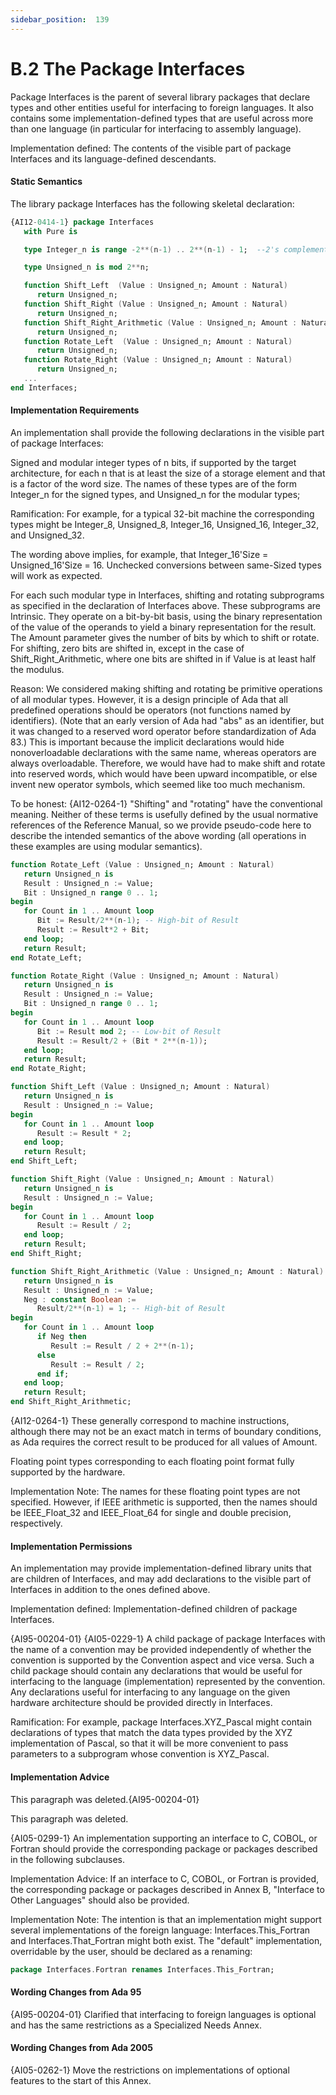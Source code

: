 ```yaml
---
sidebar_position:  139
---
```


# B.2  The Package Interfaces

Package Interfaces is the parent of several library packages that declare types and other entities useful for interfacing to foreign languages. It also contains some implementation-defined types that are useful across more than one language (in particular for interfacing to assembly language). 

Implementation defined: The contents of the visible part of package Interfaces and its language-defined descendants.


#### Static Semantics

The library package Interfaces has the following skeletal declaration: 

```ada
{AI12-0414-1} package Interfaces
   with Pure is

```

```ada
   type Integer_n is range -2**(n-1) .. 2**(n-1) - 1;  --2's complement

```

```ada
   type Unsigned_n is mod 2**n;

```

```ada
   function Shift_Left  (Value : Unsigned_n; Amount : Natural)
      return Unsigned_n;
   function Shift_Right (Value : Unsigned_n; Amount : Natural)
      return Unsigned_n;
   function Shift_Right_Arithmetic (Value : Unsigned_n; Amount : Natural)
      return Unsigned_n;
   function Rotate_Left  (Value : Unsigned_n; Amount : Natural)
      return Unsigned_n;
   function Rotate_Right (Value : Unsigned_n; Amount : Natural)
      return Unsigned_n;
   ...
end Interfaces;

```


#### Implementation Requirements

An implementation shall provide the following declarations in the visible part of package Interfaces: 

Signed and modular integer types of n bits, if supported by the target architecture, for each n that is at least the size of a storage element and that is a factor of the word size. The names of these types are of the form Integer_n for the signed types, and Unsigned_n for the modular types; 

Ramification: For example, for a typical 32-bit machine the corresponding types might be Integer_8, Unsigned_8, Integer_16, Unsigned_16, Integer_32, and Unsigned_32.

The wording above implies, for example, that Integer_16'Size = Unsigned_16'Size = 16. Unchecked conversions between same-Sized types will work as expected. 

For each such modular type in Interfaces, shifting and rotating subprograms as specified in the declaration of Interfaces above. These subprograms are Intrinsic. They operate on a bit-by-bit basis, using the binary representation of the value of the operands to yield a binary representation for the result. The Amount parameter gives the number of bits by which to shift or rotate. For shifting, zero bits are shifted in, except in the case of Shift_Right_Arithmetic, where one bits are shifted in if Value is at least half the modulus. 

Reason: We considered making shifting and rotating be primitive operations of all modular types. However, it is a design principle of Ada that all predefined operations should be operators (not functions named by identifiers). (Note that an early version of Ada had "abs" as an identifier, but it was changed to a reserved word operator before standardization of Ada 83.) This is important because the implicit declarations would hide nonoverloadable declarations with the same name, whereas operators are always overloadable. Therefore, we would have had to make shift and rotate into reserved words, which would have been upward incompatible, or else invent new operator symbols, which seemed like too much mechanism. 

To be honest: {AI12-0264-1} "Shifting" and "rotating" have the conventional meaning. Neither of these terms is usefully defined by the usual normative references of the Reference Manual, so we provide pseudo-code here to describe the intended semantics of the above wording (all operations in these examples are using modular semantics).

```ada
function Rotate_Left (Value : Unsigned_n; Amount : Natural)
   return Unsigned_n is
   Result : Unsigned_n := Value;
   Bit : Unsigned_n range 0 .. 1;
begin
   for Count in 1 .. Amount loop
      Bit := Result/2**(n-1); -- High-bit of Result
      Result := Result*2 + Bit;
   end loop;
   return Result;
end Rotate_Left;

```

```ada
function Rotate_Right (Value : Unsigned_n; Amount : Natural)
   return Unsigned_n is
   Result : Unsigned_n := Value;
   Bit : Unsigned_n range 0 .. 1;
begin
   for Count in 1 .. Amount loop
      Bit := Result mod 2; -- Low-bit of Result
      Result := Result/2 + (Bit * 2**(n-1));
   end loop;
   return Result;
end Rotate_Right;

```

```ada
function Shift_Left (Value : Unsigned_n; Amount : Natural)
   return Unsigned_n is
   Result : Unsigned_n := Value;
begin
   for Count in 1 .. Amount loop
      Result := Result * 2;
   end loop;
   return Result;
end Shift_Left;

```

```ada
function Shift_Right (Value : Unsigned_n; Amount : Natural)
   return Unsigned_n is
   Result : Unsigned_n := Value;
begin
   for Count in 1 .. Amount loop
      Result := Result / 2;
   end loop;
   return Result;
end Shift_Right;

```

```ada
function Shift_Right_Arithmetic (Value : Unsigned_n; Amount : Natural)
   return Unsigned_n is
   Result : Unsigned_n := Value;
   Neg : constant Boolean :=
      Result/2**(n-1) = 1; -- High-bit of Result
begin
   for Count in 1 .. Amount loop
      if Neg then
         Result := Result / 2 + 2**(n-1);
      else
         Result := Result / 2;
      end if;
   end loop;
   return Result;
end Shift_Right_Arithmetic;

```

{AI12-0264-1} These generally correspond to machine instructions, although there may not be an exact match in terms of boundary conditions, as Ada requires the correct result to be produced for all values of Amount. 

Floating point types corresponding to each floating point format fully supported by the hardware. 

Implementation Note: The names for these floating point types are not specified. However, if IEEE arithmetic is supported, then the names should be IEEE_Float_32 and IEEE_Float_64 for single and double precision, respectively.


#### Implementation Permissions

An implementation may provide implementation-defined library units that are children of Interfaces, and may add declarations to the visible part of Interfaces in addition to the ones defined above. 

Implementation defined: Implementation-defined children of package Interfaces.

{AI95-00204-01} {AI05-0229-1} A child package of package Interfaces with the name of a convention may be provided independently of whether the convention is supported by the Convention aspect and vice versa. Such a child package should contain any declarations that would be useful for interfacing to the language (implementation) represented by the convention. Any declarations useful for interfacing to any language on the given hardware architecture should be provided directly in Interfaces. 

Ramification: For example, package Interfaces.XYZ_Pascal might contain declarations of types that match the data types provided by the XYZ implementation of Pascal, so that it will be more convenient to pass parameters to a subprogram whose convention is XYZ_Pascal. 


#### Implementation Advice

This paragraph was deleted.{AI95-00204-01} 

This paragraph was deleted.

{AI05-0299-1} An implementation supporting an interface to C, COBOL, or Fortran should provide the corresponding package or packages described in the following subclauses. 

Implementation Advice: If an interface to C, COBOL, or Fortran is provided, the corresponding package or packages described in Annex B, "Interface to Other Languages" should also be provided.

Implementation Note: The intention is that an implementation might support several implementations of the foreign language: Interfaces.This_Fortran and Interfaces.That_Fortran might both exist. The "default" implementation, overridable by the user, should be declared as a renaming: 

```ada
package Interfaces.Fortran renames Interfaces.This_Fortran;

```


#### Wording Changes from Ada 95

{AI95-00204-01} Clarified that interfacing to foreign languages is optional and has the same restrictions as a Specialized Needs Annex. 


#### Wording Changes from Ada 2005

{AI05-0262-1} Move the restrictions on implementations of optional features to the start of this Annex. 

